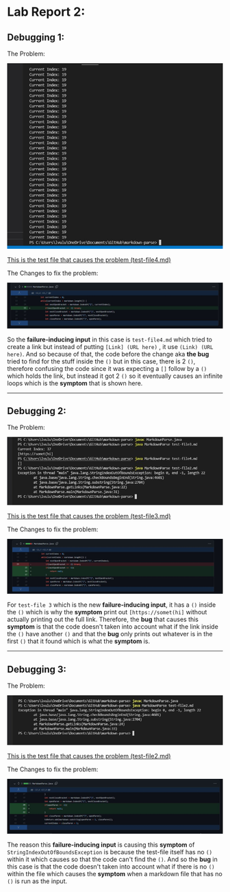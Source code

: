 # Lab Report 2:

## Debugging 1:

The Problem:

![Output of test-file 4](https://raw.githubusercontent.com/lvuluong/cse15l-lab-reports/main/PicsForLab2/t4.JPG)

[This is the test file that causes the problem (test-file4.md)](https://github.com/lvuluong/markdown-parse/blob/main/test-file4.md)

The Changes to fix the problem:

![Code Changes 1](https://raw.githubusercontent.com/lvuluong/cse15l-lab-reports/main/PicsForLab2/l1.JPG)

So the **failure-inducing input** in this case is `test-file4.md` which tried to create a link but instead of putting `[Link] (URL here)` , it use `(Link) (URL here)`. And so because of that, the code before the change aka **the bug** tried to find for the stuff inside the `()` but in this case, there is 2 `()`, therefore confusing the code since it was expecting a `[]` follow by a `()` which holds the link, but instead it got 2 `()` so it eventually causes an infinite loops which is the **symptom** that is shown here.

---

## Debugging 2:

The Problem:

![Output of all 3 test-files](https://raw.githubusercontent.com/lvuluong/cse15l-lab-reports/main/PicsForLab2/t5.JPG)

[This is the test file that causes the problem (test-file3.md)](https://github.com/lvuluong/markdown-parse/blob/main/test-file3.md)

The Changes to fix the problem:

![Code Changes 2](https://raw.githubusercontent.com/lvuluong/cse15l-lab-reports/main/PicsForLab2/l2.JPG)

For `test-file 3` which is the new **failure-inducing input**, it has a `()` inside the `()` which is why the **symptom** print out `[https://somet(hi]` without actually printing out the full link. Therefore, the **bug** that causes this **symptom** is that the code doesn't taken into account what if the link inside the `()` have another `()` and that the **bug** only prints out whatever is in the first `()` that it found which is what the **symptom** is.

---

## Debugging 3:

The Problem:

![Output of test-file 2](https://raw.githubusercontent.com/lvuluong/cse15l-lab-reports/main/PicsForLab2/t2.JPG)

[This is the test file that causes the problem (test-file2.md)](https://github.com/lvuluong/markdown-parse/blob/main/test-file2.md)

The Changes to fix the problem:

![Code Changes 3](https://raw.githubusercontent.com/lvuluong/cse15l-lab-reports/main/PicsForLab2/l3.JPG)

The reason this **failure-inducing input** is causing this **symptom** of `StringIndexOutOfBoundsException` is because the test-file itself has no `()` within it which causes so that the code can't find the `()`. And so the **bug** in this case is that the code doesn't taken into account what if there is no `()` within the file which causes the **symptom** when a markdown file that has no `()` is run as the input.








